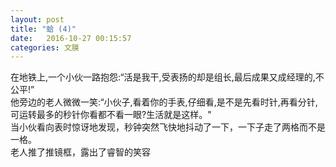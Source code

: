 ```yaml
---
layout: post
title: "蛤 (4)"
date:   2016-10-27 00:15:57
categories: 文膜
---
```


在地铁上,一个小伙一路抱怨:“活是我干,受表扬的却是组长,最后成果又成经理的,不公平!”<br/>
他旁边的老人微微一笑:“小伙子,看着你的手表,仔细看,是不是先看时针,再看分针,可运转最多的秒针你看都不看一眼?生活就是这样。"<br/>
当小伙看向表时惊讶地发现，秒钟突然飞快地抖动了一下，一下子走了两格而不是一格。<br/>
老人推了推镜框，露出了睿智的笑容<br/>

